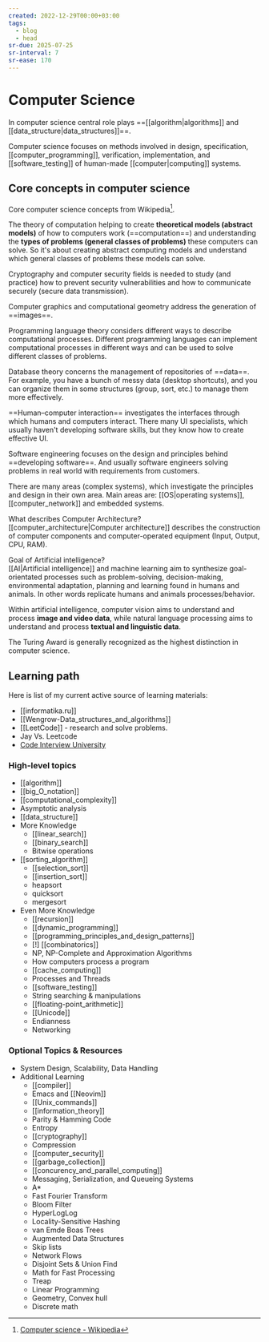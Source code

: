 ```yaml
---
created: 2022-12-29T00:00+03:00
tags:
  - blog
  - head
sr-due: 2025-07-25
sr-interval: 7
sr-ease: 170
---
```


# Computer Science

In computer science central role plays ==[[algorithm|algorithms]] and [[data_structure|data_structures]]==.

Computer science focuses on methods involved in design, specification, [[computer_programming]], verification, implementation, and [[software_testing]] of human-made [[computer|computing]] systems.

## Core concepts in computer science

Core computer science concepts from Wikipedia[^1].

The theory of computation helping to create **theoretical models (abstract models)** of how to computers work (==computation==) and understanding the **types of problems (general classes of problems)** these computers can solve. So it's about creating abstract computing models and understand which general classes of problems these models can solve.

Cryptography and computer security fields is needed to study (and practice) how to prevent security vulnerabilities and how to communicate securely (secure data transmission).

Computer graphics and computational geometry address the generation of ==images==.

Programming language theory considers different ways to describe computational processes. Different programming languages can implement computational processes in different ways and can be used to solve different classes of problems.

Database theory concerns the management of repositories of ==data==. For example, you have a bunch of messy data (desktop shortcuts), and you can organize them in some structures (group, sort, etc.) to manage them more effectively.

==Human–computer interaction== investigates the interfaces through which humans and computers interact. There many UI specialists, which usually haven't developing software skills, but they know how to create effective UI.

Software engineering focuses on the design and principles behind ==developing software==. And usually software engineers solving problems in real world with requirements from customers.

There are many areas (complex systems), which investigate the principles and design in their own area. Main areas are: [[OS|operating systems]], [[computer_network]] and embedded systems.

What describes Computer Architecture?
<br class="f">
[[computer_architecture|Computer architecture]] describes the construction of computer components and computer-operated equipment (Input, Output, CPU, RAM).

Goal of Artificial intelligence?
<br class="f">
[[AI|Artificial intelligence]] and machine learning aim to synthesize goal-orientated processes such as problem-solving, decision-making, environmental adaptation, planning and learning found in humans and animals. In other words replicate humans and animals processes/behavior.

Within artificial intelligence, computer vision aims to understand and process **image and video data**, while natural language processing aims to understand and process **textual and linguistic data**.

The Turing Award is generally recognized as the highest distinction in computer science.

[^1]: [Computer science - Wikipedia](https://en.wikipedia.org/wiki/Computer_science)

## Learning path

Here is list of my current active source of learning materials:

- [[informatika.ru]]
- [[Wengrow-Data_structures_and_algorithms]]
- [[LeetCode]] - research and solve problems.
- Jay Vs. Leetcode
- [Code Interview University](https://github.com/jwasham/coding-interview-university)

### High-level topics

- [[algorithm]]
- [[big_O_notation]]
- [[computational_complexity]]
- Asymptotic analysis
- [[data_structure]]
- More Knowledge
  - [[linear_search]]
  - [[binary_search]]
  - Bitwise operations
- [[sorting_algorithm]]
  - [[selection_sort]]
  - [[insertion_sort]]
  - heapsort
  - quicksort
  - mergesort
- Even More Knowledge
  - [[recursion]]
  - [[dynamic_programming]]
  - [[programming_principles_and_design_patterns]]
  - [!] [[combinatorics]]
  - NP, NP-Complete and Approximation Algorithms
  - How computers process a program
  - [[cache_computing]]
  - Processes and Threads
  - [[software_testing]]
  - String searching & manipulations
  - [[floating-point_arithmetic]]
  - [[Unicode]]
  - Endianness
  - Networking

### Optional Topics & Resources

- System Design, Scalability, Data Handling
- Additional Learning
  - [[compiler]]
  - Emacs and [[Neovim]]
  - [[Unix_commands]]
  - [[information_theory]]
  - Parity & Hamming Code
  - Entropy
  - [[cryptography]]
  - Compression
  - [[computer_security]]
  - [[garbage_collection]]
  - [[concurency_and_parallel_computing]]
  - Messaging, Serialization, and Queueing Systems
  - A*
  - Fast Fourier Transform
  - Bloom Filter
  - HyperLogLog
  - Locality-Sensitive Hashing
  - van Emde Boas Trees
  - Augmented Data Structures
  - Skip lists
  - Network Flows
  - Disjoint Sets & Union Find
  - Math for Fast Processing
  - Treap
  - Linear Programming
  - Geometry, Convex hull
  - Discrete math

